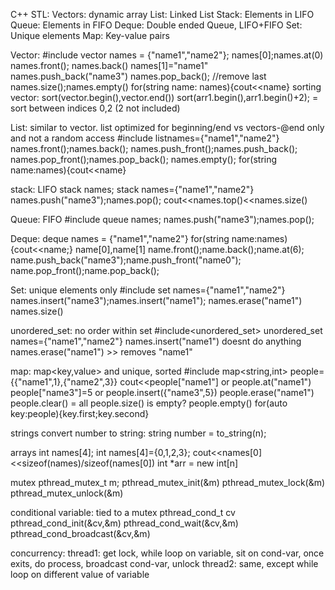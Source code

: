 C++ STL:
Vectors: dynamic array
List: Linked List
Stack: Elements in LIFO
Queue: Elements in FIFO
Deque: Double ended Queue, LIFO+FIFO
Set: Unique elements
Map: Key-value pairs

Vector:
#include <vector>
vector<string> names = {"name1","name2"};
names[0];names.at(0)
names.front(); names.back()
names[1]="name1"
names.push_back("name3")
names.pop_back(); //remove last
names.size();names.empty()
for(string name: names){cout<<name}
sorting vector: sort(vector.begin(),vector.end())
sort(arr1.begin(),arr1.begin()+2); = sort between indices 0,2 (2 not included)

List: similar to vector.
list optimized for beginning/end vs vectors-@end only and not a random access
#include <list>
list<string>names={"name1","name2"}
names.front();names.back();
names.push_front();names.push_back();
names.pop_front();names.pop_back();
names.empty();<tels if list is empty>
for(string name:names){cout<<name}

stack: LIFO
stack<string> names;
stack<string> names={"name1","name2"}
names.push("name3");names.pop();
cout<<names.top()<<names.size()

Queue: FIFO
#include<queue>
queue<string> names;
names.push("name3");names.pop();

Deque: 
deque<string> names = {"name1","name2"}
for(string name:names){cout<<name;}
name[0],name[1]
name.front();name.back();name.at(6);
name.push_back("name3");name.push_front("name0");
name.pop_front();name.pop_back();

Set: unique elements only
#include<set>
set<string> names={"name1","name2"}
names.insert("name3");names.insert("name1");
names.erase("name1")
names.size()

unordered_set: no order within set
#include<unordered_set>
unordered_set<string> names={"name1","name2"}
names.insert("name1") doesnt do anything
names.erase("name1") >> removes "name1"

map: map<key,value> and unique, sorted
#include<map>
map<string,int> people={{"name1",1},{"name2",3}}
cout<<people["name1"] or people.at("name1")
people["name3"]=5 or people.insert({"name3",5})
people.erase("name1")
people.clear() = all
people.size()
is empty? people.empty()
for(auto key:people){key.first;key.second}

strings
convert number to string: string number = to_string(n);

arrays
int names[4];
int names[4]={0,1,2,3}; 
cout<<names[0]<<sizeof(names)/sizeof(names[0])
int *arr = new int[n]

mutex
pthread_mutex_t m;
pthread_mutex_init(&m)
pthread_mutex_lock(&m)
pthread_mutex_unlock(&m)

conditional variable: tied to a mutex
pthread_cond_t cv
pthread_cond_init(&cv,&m)
pthread_cond_wait(&cv,&m)
pthread_cond_broadcast(&cv,&m)

concurrency:
thread1: get lock, while loop on variable, sit on cond-var, once exits, do process, 
    broadcast cond-var, unlock
thread2: same, except while loop on different value of variable
